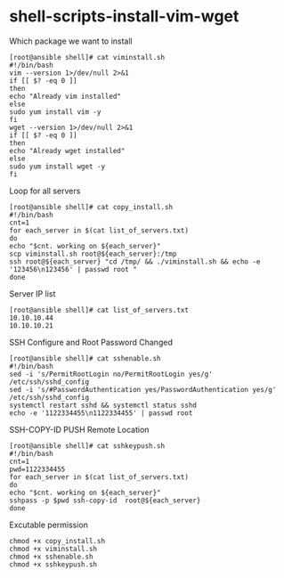 # shell-scripts-install-vim-wget
Which package we want to install 
~~~
[root@ansible shell]# cat viminstall.sh
#!/bin/bash
vim --version 1>/dev/null 2>&1
if [[ $? -eq 0 ]]
then
echo "Already vim installed"
else
sudo yum install vim -y
fi
wget --version 1>/dev/null 2>&1
if [[ $? -eq 0 ]]
then
echo "Already wget installed"
else
sudo yum install wget -y
fi

~~~
Loop for all servers 
~~~
[root@ansible shell]# cat copy_install.sh
#!/bin/bash
cnt=1
for each_server in $(cat list_of_servers.txt)
do
echo "$cnt. working on ${each_server}"
scp viminstall.sh root@${each_server}:/tmp
ssh root@${each_server} "cd /tmp/ && ./viminstall.sh && echo -e '123456\n123456' | passwd root "
done

~~~
Server IP list
~~~
[root@ansible shell]# cat list_of_servers.txt
10.10.10.44
10.10.10.21
~~~
SSH Configure and Root Password Changed
~~~
[root@ansible shell]# cat sshenable.sh
#!/bin/bash
sed -i 's/PermitRootLogin no/PermitRootLogin yes/g' /etc/ssh/sshd_config
sed -i 's/#PasswordAuthentication yes/PasswordAuthentication yes/g' /etc/ssh/sshd_config
systemctl restart sshd && systemctl status sshd
echo -e '1122334455\n1122334455' | passwd root
~~~
SSH-COPY-ID PUSH Remote Location
~~~
[root@ansible shell]# cat sshkeypush.sh
#!/bin/bash
cnt=1
pwd=1122334455
for each_server in $(cat list_of_servers.txt)
do
echo "$cnt. working on ${each_server}"
sshpass -p $pwd ssh-copy-id  root@${each_server}
done
~~~
Excutable permission 
~~~
chmod +x copy_install.sh
chmod +x viminstall.sh
chmod +x sshenable.sh
chmod +x sshkeypush.sh
~~~

